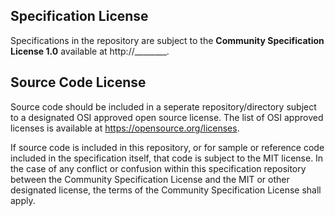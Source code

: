 
## Specification License

Specifications in the repository are subject to the **Community Specification License 1.0** available at http://________.

## Source Code License

Source code should be included in a seperate repository/directory subject to a designated OSI approved open source license. The list of OSI approved licenses is available at https://opensource.org/licenses.  

If source code is included in this repository, or for sample or reference code included in the specification itself, that code is subject to the MIT license. In the case of any conflict or confusion within this specification repository between the Community Specification License and the MIT or other designated license, the terms of the Community Specification License shall apply.

